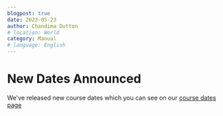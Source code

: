 ```yaml
---
blogpost: true
date: 2023-05-23
author: Chandima Dutton
# location: World
category: Manual
# language: English
---
```


# New Dates Announced

We've released new course dates which you can see on our [course dates page](https://betterconversations.foundation/booking/experience-pass.html)
